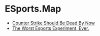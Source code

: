 # ESports.Map
- [Counter Strike Should Be Dead By Now](https://youtu.be/vGUd4GqK9Jg)
- [The Worst Esports Experiment, Ever.](https://youtu.be/gHqsayKIkZI)
